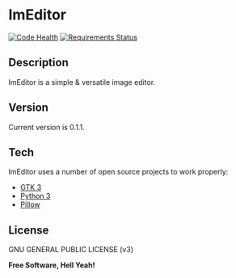 # ImEditor

[![Code Health](https://landscape.io/github/ImEditor/ImEditor/master/landscape.svg?style=flat)](https://landscape.io/github/ImEditor/ImEditor/master)
[![Requirements Status](https://requires.io/github/ImEditor/ImEditor/requirements.svg?branch=master)](https://requires.io/github/ImEditor/ImEditor/requirements/?branch=master)

## Description

ImEditor is a simple & versatile image editor.

## Version

Current version is 0.1.1.

## Tech

ImEditor uses a number of open source projects to work properly:

- [GTK 3](https://www.gtk.org)
- [Python 3](https://www.python.org)
- [Pillow](https://python-pillow.org)

## License

GNU GENERAL PUBLIC LICENSE (v3)

**Free Software, Hell Yeah!**
